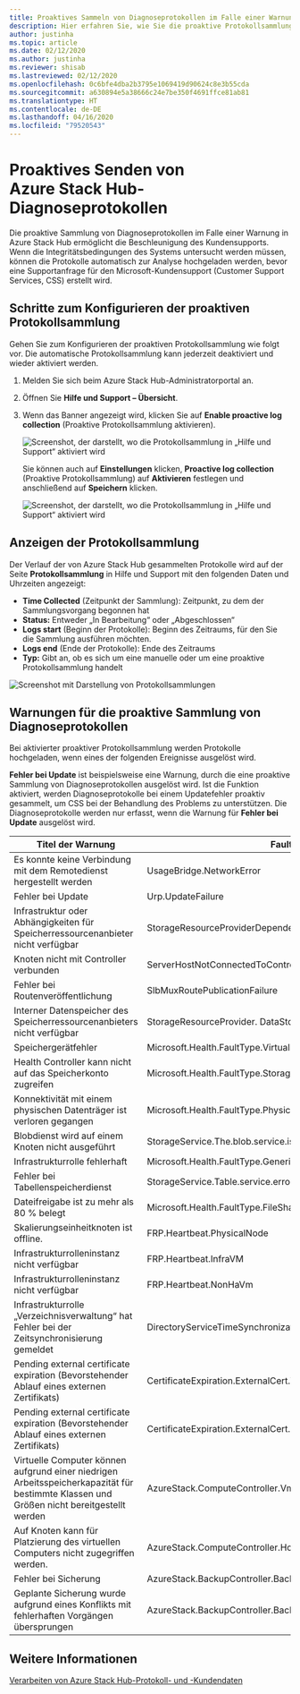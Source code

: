 ```yaml
---
title: Proaktives Sammeln von Diagnoseprotokollen im Falle einer Warnung in Azure Stack Hub
description: Hier erfahren Sie, wie Sie die proaktive Protokollsammlung in „Hilfe und Support“ von Azure Stack Hub konfigurieren.
author: justinha
ms.topic: article
ms.date: 02/12/2020
ms.author: justinha
ms.reviewer: shisab
ms.lastreviewed: 02/12/2020
ms.openlocfilehash: 0c6bfe4dba2b3795e1069419d90624c8e3b55cda
ms.sourcegitcommit: a630894e5a38666c24e7be350f4691ffce81ab81
ms.translationtype: HT
ms.contentlocale: de-DE
ms.lasthandoff: 04/16/2020
ms.locfileid: "79520543"
---
```

# <a name="send-azure-stack-hub-diagnostic-logs-proactively"></a>Proaktives Senden von Azure Stack Hub-Diagnoseprotokollen

Die proaktive Sammlung von Diagnoseprotokollen im Falle einer Warnung in Azure Stack Hub ermöglicht die Beschleunigung des Kundensupports.
Wenn die Integritätsbedingungen des Systems untersucht werden müssen, können die Protokolle automatisch zur Analyse hochgeladen werden, bevor eine Supportanfrage für den Microsoft-Kundensupport (Customer Support Services, CSS) erstellt wird. 

## <a name="steps-to-configure-proactive-log-collection"></a>Schritte zum Konfigurieren der proaktiven Protokollsammlung

Gehen Sie zum Konfigurieren der proaktiven Protokollsammlung wie folgt vor. Die automatische Protokollsammlung kann jederzeit deaktiviert und wieder aktiviert werden.  

1. Melden Sie sich beim Azure Stack Hub-Administratorportal an.
1. Öffnen Sie **Hilfe und Support – Übersicht**.
1. Wenn das Banner angezeigt wird, klicken Sie auf **Enable proactive log collection** (Proaktive Protokollsammlung aktivieren). 

   ![Screenshot, der darstellt, wo die Protokollsammlung in „Hilfe und Support“ aktiviert wird](media/azure-stack-help-and-support/banner-enable-automatic-log-collection.png)


   Sie können auch auf **Einstellungen** klicken, **Proactive log collection** (Proaktive Protokollsammlung) auf **Aktivieren** festlegen und anschließend auf **Speichern** klicken.

   ![Screenshot, der darstellt, wo die Protokollsammlung in „Hilfe und Support“ aktiviert wird](media/azure-stack-help-and-support/settings-enable-automatic-log-collection.png)


## <a name="view-log-collection"></a>Anzeigen der Protokollsammlung

Der Verlauf der von Azure Stack Hub gesammelten Protokolle wird auf der Seite **Protokollsammlung** in Hilfe und Support mit den folgenden Daten und Uhrzeiten angezeigt:

- **Time Collected** (Zeitpunkt der Sammlung): Zeitpunkt, zu dem der Sammlungsvorgang begonnen hat
- **Status:** Entweder „In Bearbeitung“ oder „Abgeschlossen“
- **Logs start** (Beginn der Protokolle): Beginn des Zeitraums, für den Sie die Sammlung ausführen möchten.
- **Logs end** (Ende der Protokolle): Ende des Zeitraums
- **Typ:** Gibt an, ob es sich um eine manuelle oder um eine proaktive Protokollsammlung handelt 


![Screenshot mit Darstellung von Protokollsammlungen](media/azure-stack-help-and-support/azure-stack-log-collection.png)


## <a name="proactive-diagnostic-log-collection-alerts"></a>Warnungen für die proaktive Sammlung von Diagnoseprotokollen 

Bei aktivierter proaktiver Protokollsammlung werden Protokolle hochgeladen, wenn eines der folgenden Ereignisse ausgelöst wird. 

**Fehler bei Update** ist beispielsweise eine Warnung, durch die eine proaktive Sammlung von Diagnoseprotokollen ausgelöst wird. Ist die Funktion aktiviert, werden Diagnoseprotokolle bei einem Updatefehler proaktiv gesammelt, um CSS bei der Behandlung des Problems zu unterstützen. Die Diagnoseprotokolle werden nur erfasst, wenn die Warnung für **Fehler bei Update** ausgelöst wird. 

|Titel der Warnung  | FaultIdType|    
|-------------|------------|
|Es konnte keine Verbindung mit dem Remotedienst hergestellt werden |  UsageBridge.NetworkError|
|Fehler bei Update |    Urp.UpdateFailure   |          
|Infrastruktur oder Abhängigkeiten für Speicherressourcenanbieter nicht verfügbar |  StorageResourceProviderDependencyUnavailable     |     
|Knoten nicht mit Controller verbunden|  ServerHostNotConnectedToController   |     
|Fehler bei Routenveröffentlichung |    SlbMuxRoutePublicationFailure | 
|Interner Datenspeicher des Speicherressourcenanbieters nicht verfügbar |    StorageResourceProvider. DataStoreConnectionFail     |       
|Speichergerätfehler | Microsoft.Health.FaultType.VirtualDisks.Detached   |      
|Health Controller kann nicht auf das Speicherkonto zugreifen | Microsoft.Health.FaultType.StorageError |    
|Konnektivität mit einem physischen Datenträger ist verloren gegangen |    Microsoft.Health.FaultType.PhysicalDisk.LostCommunication    |    
|Blobdienst wird auf einem Knoten nicht ausgeführt | StorageService.The.blob.service.is.not.running.on.a.node-Critical | 
|Infrastrukturrolle fehlerhaft |    Microsoft.Health.FaultType.GenericExceptionFault |        
|Fehler bei Tabellenspeicherdienst | StorageService.Table.service.errors-Critical |              
|Dateifreigabe ist zu mehr als 80 % belegt |    Microsoft.Health.FaultType.FileShare.Capacity.Warning.Infra |       
|Skalierungseinheitknoten ist offline. | FRP.Heartbeat.PhysicalNode |  
|Infrastrukturrolleninstanz nicht verfügbar | FRP.Heartbeat.InfraVM   |    
|Infrastrukturrolleninstanz nicht verfügbar  |    FRP.Heartbeat.NonHaVm     |        
|Infrastrukturrolle „Verzeichnisverwaltung“ hat Fehler bei der Zeitsynchronisierung gemeldet |  DirectoryServiceTimeSynchronizationError |     
|Pending external certificate expiration (Bevorstehender Ablauf eines externen Zertifikats) |  CertificateExpiration.ExternalCert.Warning |
|Pending external certificate expiration (Bevorstehender Ablauf eines externen Zertifikats) |  CertificateExpiration.ExternalCert.Critical |
|Virtuelle Computer können aufgrund einer niedrigen Arbeitsspeicherkapazität für bestimmte Klassen und Größen nicht bereitgestellt werden |  AzureStack.ComputeController.VmCreationFailure.LowMemory |
|Auf Knoten kann für Platzierung des virtuellen Computers nicht zugegriffen werden. |  AzureStack.ComputeController.HostUnresponsive | 
|Fehler bei Sicherung  | AzureStack.BackupController.BackupFailedGeneralFault |    
|Geplante Sicherung wurde aufgrund eines Konflikts mit fehlerhaften Vorgängen übersprungen  | AzureStack.BackupController.BackupSkippedWithFailedOperationFault |   


## <a name="see-also"></a>Weitere Informationen

[Verarbeiten von Azure Stack Hub-Protokoll- und -Kundendaten](azure-stack-data-collection.md)






